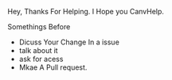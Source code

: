 Hey, Thanks For Helping. I Hope you CanvHelp.

Somethings Before

- Dicuss Your Change In a issue
- talk about it
- ask for acess
- Mkae A Pull request.
